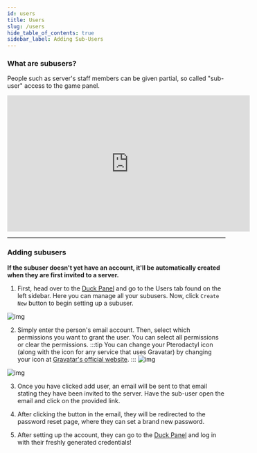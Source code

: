```yaml
---
id: users
title: Users
slug: /users
hide_table_of_contents: true
sidebar_label: Adding Sub-Users
---
```


### What are subusers?
People such as server's staff members can be given partial, so called "sub-user" access to the game panel.

<iframe width="560" height="315" src="https://www.youtube.com/embed/EFGrA5Uext4?si=sReVDWr7p-aNz0MW" title="YouTube video player" frameborder="0" allow="accelerometer; autoplay; clipboard-write; encrypted-media; gyroscope; picture-in-picture; web-share" referrerpolicy="strict-origin-when-cross-origin" allowfullscreen></iframe>

---

### Adding subusers
**If the subuser doesn't yet have an account, it'll be automatically created when they are first invited to a server.**

1. First, head over to the [Duck Panel](https://mc.bloom.host/) and go to the Users tab found on the left sidebar. Here you can manage all your subusers. Now, click `Create New` button to begin setting up a subuser.

![img](/using_the_panel/users/1.png)

2. Simply enter the person's email account. Then, select which permissions you want to grant the user. You can select all permissions or clear the permissions.
:::tip 
You can change your Pterodactyl icon (along with the icon for any service that uses Gravatar) by changing your icon at [Gravatar's official website](https://en.gravatar.com/).
:::
![img](/using_the_panel/users/2.png)

![img](/using_the_panel/users/3.png)

3. Once you have clicked add user, an email will be sent to that email stating they have been invited to the server. Have the sub-user open the email and click on the provided link.

4. After clicking the button in the email, they will be redirected to the password reset page, where they can set a brand new password.

5. After setting up the account, they can go to the [Duck Panel](https://mc.bloom.host/) and log in with their freshly generated credentials!
